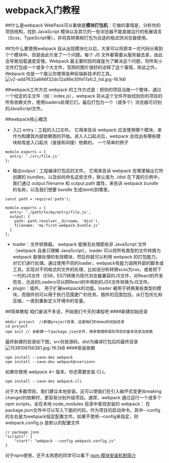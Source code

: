 # webpack入门教程

##什么是webpack
WebPack可以看做是**模块打包机**：它做的事情是，分析你的项目结构，找到 JavaScript 模块以及其它的一些浏览器不能直接运行的拓展语言（Scss，TypeScript等），并将其转换和打包为合适的格式供浏览器使用。

##为什么要使用webpack
自从出现模块化以后，大家可以将原本一坨代码分离到个个模块中，但是由此引发了一个问题。每个 JS 文件都需要从服务器去拿，由此会导致加载速度变慢。Webpack 最主要的目的就是为了解决这个问题，将所有小文件打包成一个或多个大文件，官网的图片很好的诠释了这个事情，除此之外，Webpack 也是一个能让你使用各种前端新技术的工具。
![v2-add7632a666f32dc12a98e30fe17afc2_hd.jpg-16.1kB](http://static.zybuluo.com/only-twj520Q/5o287y068psqdhew66nr4agd/v2-add7632a666f32dc12a98e30fe17afc2_hd.jpg)

##webpack工作方式
webpack 的工作方式是：把你的项目当做一个整体，通过一个给定的主文件（如：index.js），webpack 将从这个文件开始找到你的项目的所有依赖文件，使用loaders处理它们，最后打包为一个（或多个）浏览器可识别的JavaScript文件。

##webpack核心概念
- 入口 entry：工程的入口文件。
它用来告诉 webpack 应该使用哪个模块，来作为构建其内部依赖图的开始。进入入口起点后，webpack 会找出有哪些模块和库是入口起点（直接和间接）依赖的。
一个简单的例子
```
module.exports = {
  entry: './src/file.js'
};
```
- 输出output：工程编译打包后的文件。
它用来告诉 webpack 在哪里输出它所创建的 bundles，以及如何命名这些文件，默认值为 ./dist
在下面的示例中，我们通过 output.filename 和 output.path 属性，来告诉 webpack bundle 的名称，以及我们想要 bundle 生成(emit)到哪里。
```
const path = require('path');

module.exports = {
  entry: './path/to/my/entry/file.js',
  output: {
    path: path.resolve(__dirname, 'dist'),
    filename: 'my-first-webpack.bundle.js'
  }
};
```
- loader：文件转换器。
webpack 能够去处理那些非 JavaScript 文件（webpack 自身只理解 JavaScript）。loader 可以将所有类型的文件转换为 webpack 能够处理的有效模块，然后你就可以利用 webpack 的打包能力，对它们进行处理。通过使用不同的loader，webpack有能力调用外部的脚本或工具，实现对不同格式的文件的处理，比如说分析转换scss为css，或者把下一代的JS文件（ES6，ES7)转换为现代浏览器兼容的JS文件，对React的开发而言，合适的Loaders可以把React的中用到的JSX文件转换为JS文件。
- plugin：插件。
用于扩展webpack的功能。loader 被用于转换某些类型的模块，而插件则可以用于执行范围更广的任务。插件的范围包括，从打包优化和压缩，一直到重新定义环境中的变量。

##简单教程
咱们废话不多说，开始我们今天的课程吧
####新建初始目录
```
mkdir project  //新建project目录，这是咱们的demo的初始目录
cd project
npm init // 会新建一个package.json文件，用来管理和保存项目的基本信息及依赖
```
最终新建的目录如下图，src存放源码，dist为编译打包后的最终目录
![1538106156381.jpg-19.5kB](http://static.zybuluo.com/only-twj520Q/br36co26c55uh2gg4dvg9zle/1538106156381.jpg)
####安装依赖
```
npm install --save-dev webpack
npm install --save-dev webpack@<version>
```
如果你使用 webpack 4+ 版本，你还需要安装 CLI。
```
npm install --save-dev webpack-cli
```
对于大多数项目，我们建议本地安装。这可以使我们在引入破坏式变更(breaking change)的依赖时，更容易分别升级项目。通常，webpack 通过运行一个或多个 npm scripts，会在本地 node_modules 目录中查找安装的 webpack：
在package.json文件中可以写入下面的代码，作为项目的启动命令。其中--config的左右是为webpack指定配置文件。如果不使用--config来指定，则webpack.config.js 是默认的配置文件
```
// package.json
"scripts": {
    "start": "webpack --config webpack.config.js"
}
```
对于npm使用，还不太熟悉的同学可以看下
[npm 模块安装机制简介](http://www.ruanyifeng.com/blog/2016/01/npm-install.html)
